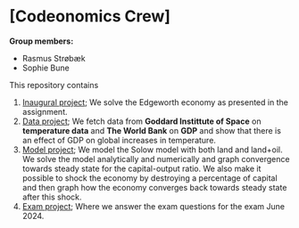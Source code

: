 # \[Codeonomics Crew\]

**Group members:**
- Rasmus Strøbæk
- Sophie Bune

This repository contains  
1. [Inaugural project](inauguralproject); We solve the Edgeworth economy as presented in the assignment. 
2. [Data project](dataproject); We fetch data from **Goddard Instittute of Space** on **temperature data** and **The World Bank** on **GDP** and show that there is an effect of GDP on global increases in temperature.
3. [Model project](modelproject); We model the Solow model with both land and land+oil. We solve the model analytically and numerically and graph convergence towards steady state for the capital-output ratio. We also make it possible to shock the economy by destroying a percentage of capital and then graph how the economy converges back towards steady state after this shock.
4. [Exam project](examproject); Where we answer the exam questions for the exam June 2024.

